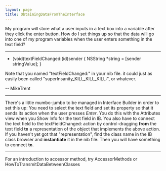 ```yaml
---
layout: page
title: ObtainingDataFromTheInterface
---
```


My program will store what a user inputs in a text box into a variable after they click the enter button. How do I set things up so that the data will go into one of my program variables when the user enters something in the text field?

----

    
- (void)textFieldChanged:(id)sender
{
    NSString *string = [sender stringValue];
}


Note that you named "textFieldChanged:" in your nib file. it could just as easily been called "superInsanity_KILL_KILL_KILL:", or whatever.

-- MikeTrent 

----

There's a little mumbo-jumbo to be managed in Interface Builder in order to set this up: You need to select the text field and set its property so that it sends its action when the user presses *Enter*. You do this with the Attributes view when you Show Info for the text field in IB. You also have to connect the text field to the     textFieldChanged:  action by control-dragging **from** the text field **to** a representation of the object that implements the above action. If you haven't yet got that "representation", find the class name in the IB class browser and **instantiate** it in the nib file. Then you will have something to connect **to**.

----

For an introduction to accessor method, try AccessorMethods or HowToTransmitDataBetweenClasses

